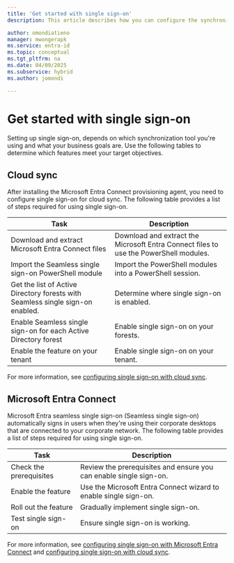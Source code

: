 ```yaml
---
title: 'Get started with single sign-on'
description: This article describes how you can configure the synchronization tools to use single sign-on.

author: omondiatieno
manager: mwongerapk
ms.service: entra-id
ms.topic: conceptual
ms.tgt_pltfrm: na
ms.date: 04/09/2025
ms.subservice: hybrid
ms.author: jomondi

---
```


# Get started with single sign-on

Setting up single sign-on, depends on which synchronization tool you're using and what your business goals are. Use the following tables to determine which features meet your target objectives.

## Cloud sync

After installing the Microsoft Entra Connect provisioning agent, you need to configure single sign-on for cloud sync. The following table provides a list of steps required for using single sign-on.
  
|Task|Description|
|-----|-----|
|Download and extract Microsoft Entra Connect files|Download and extract the Microsoft Entra Connect files to use the PowerShell modules.|
|Import the Seamless single sign-on PowerShell module|Import the PowerShell modules into a PowerShell session.|
|Get the list of Active Directory forests with Seamless single sign-on enabled.|Determine where single sign-on is enabled.|
|Enable Seamless single sign-on for each Active Directory forest|Enable single sign-on on your forests.|
|Enable the feature on your tenant|Enable single sign-on on your tenant.|

For more information, see [configuring single sign-on with cloud sync](cloud-sync/how-to-sso.md).

<a name='azure-ad-connect'></a>

## Microsoft Entra Connect
Microsoft Entra seamless single sign-on (Seamless single sign-on) automatically signs in users when they're using their corporate desktops that are connected to your corporate network. The following table provides a list of steps required for using single sign-on.

|Task|Description|
|-----|-----|
|Check the prerequisites|Review the prerequisites and ensure you can enable single sign-on.|
|Enable the feature|Use the Microsoft Entra Connect wizard to enable single sign-on.|
|Roll out the feature|Gradually implement single sign-on.|
|Test single sign-on|Ensure single sign-on is working.|

For more information, see [configuring single sign-on with Microsoft Entra Connect](connect/how-to-connect-sso-quick-start.md) and [configuring single sign-on with cloud sync](cloud-sync/how-to-sso.md).
